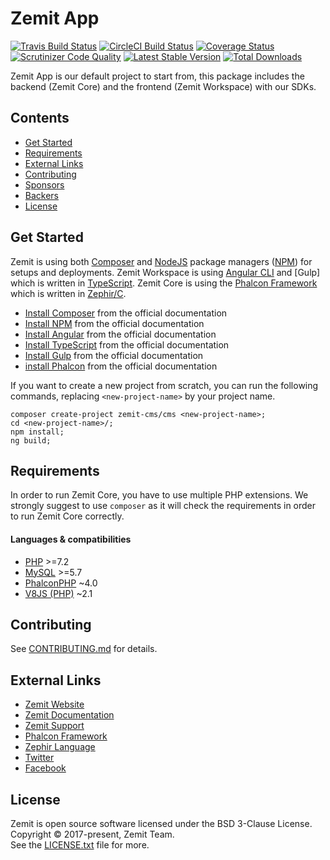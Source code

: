# Zemit App

[![Travis Build Status](https://secure.travis-ci.org/zemit-cms/cms.png)](http://travis-ci.org/zemit-cms/cms?branch=master)
[![CircleCI Build Status](https://circleci.com/gh/zemit-cms/cms.png)](https://circleci.com/gh/zemit-cms/cms)
[![Coverage Status](https://coveralls.io/repos/zemit-cms/cms/badge.png)](https://coveralls.io/r/zemit-cms/cms)
[![Scrutinizer Code Quality](https://scrutinizer-ci.com/g/zemit-cms/cms/badges/quality-score.png)](https://scrutinizer-ci.com/g/zemit-cms/cms/)
[![Latest Stable Version](https://poser.pugx.org/zemit-cms/cms/v/stable.png)](https://packagist.org/packages/zemit-cms/cms)
[![Total Downloads](https://poser.pugx.org/zemit-cms/cms/downloads.png)](https://packagist.org/packages/zemit-cms/cms)

Zemit App is our default project to start from, this package includes the backend (Zemit Core) and the frontend (Zemit Workspace) with our SDKs.

## Contents

- [Get Started](#get-started)
- [Requirements](#requirements)
- [External Links](#external-links)
- [Contributing](#contributing)
- [Sponsors](#sponsors)
- [Backers](#backers)
- [License](#license)
  
## Get Started

Zemit is using both [Composer](https://getcomposer.org/) and [NodeJS](https://nodejs.org/en/) package managers ([NPM](https://www.npmjs.com/)) for setups and deployments.
Zemit Workspace is using [Angular CLI](https://angular.io/) and [Gulp] which is written in [TypeScript](https://www.typescriptlang.org/).
Zemit Core is using the [Phalcon Framework](https://phalconphp.com) which is written in [Zephir/C](https://zephir-lang.com/).
- [Install Composer](https://getcomposer.org/download/) from the official documentation
- [Install NPM](https://www.npmjs.com/get-npm) from the official documentation
- [Install Angular](https://angular.io/guide/quickstart) from the official documentation
- [Install TypeScript](https://www.typescriptlang.org/docs/handbook/typescript-in-5-minutes.html) from the official documentation
- [Install Gulp](https://gulpjs.com/) from the official documentation
- [install Phalcon](https://docs.phalconphp.com/en/4.0/installation) from the official documentation

If you want to create a new project from scratch, you can run the following commands, replacing `<new-project-name>` by your project name.

    composer create-project zemit-cms/cms <new-project-name>;
    cd <new-project-name>/;
    npm install;
    ng build;
    

## Requirements

In order to run Zemit Core, you have to use multiple PHP extensions. We strongly suggest to use `composer` as it will check the requirements in order to run Zemit Core correctly.

#### Languages & compatibilities
- [PHP](https://secure.php.net/) >=7.2
- [MySQL](https://www.mysql.com/) >=5.7
- [PhalconPHP](https://phalconphp.com/) ~4.0
- [V8JS (PHP)](https://github.com/phpv8/v8js/) ~2.1

## Contributing

See [CONTRIBUTING.md](https://github.com/zemit-cms/zemit/blob/master/CONTRIBUTING.md) for details.

## External Links

* [Zemit Website](https://www.zemit.com)
* [Zemit Documentation](https://docs.zemit.com)
* [Zemit Support](https://forum.zemit.com)
* [Phalcon Framework](https://phalconphp.com)
* [Zephir Language](https://zephir-lang.com)
* [Twitter](https://twitter.zemit.com)
* [Facebook](https://facebook.zemit.com)


## License

Zemit is open source software licensed under the BSD 3-Clause License.
Copyright © 2017-present, Zemit Team.<br>
See the [LICENSE.txt](https://github.com/zemit-cms/zemit/blob/master/LICENSE.txt) file for more.
